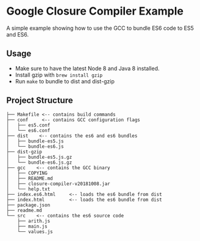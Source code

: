 # Google Closure Compiler Example

A simple example showing how to use the GCC to bundle ES6 code to ES5 and ES6.

## Usage

- Make sure to have the latest Node 8 and Java 8 installed.
- Install gzip with `brew install gzip`
- Run `make` to bundle to dist and dist-gzip

## Project Structure

```
├── Makefile <-- contains build commands
├── conf     <-- contains GCC configuration flags
│   ├── es5.conf
│   └── es6.conf
├── dist    <-- contains the es6 and es6 bundles
│   ├── bundle-es5.js
│   └── bundle-es6.js
├── dist-gzip
│   ├── bundle-es5.js.gz
│   └── bundle-es6.js.gz
├── gcc    <-- contains the GCC binary
│   ├── COPYING
│   ├── README.md
│   ├── closure-compiler-v20181008.jar
│   └── help.txt
├── index.es6.html     <-- loads the es6 bundle from dist
├── index.html         <-- loads the es6 bundle from dist
├── package.json
├── readme.md
└── src    <-- contains the es6 source code
    ├── arith.js
    ├── main.js
    └── values.js
```
